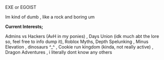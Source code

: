 <p>EXE or EGOIST</p>

<p>Im kind of dumb , like a rock and boring um</p>

<p><b>Current Interests;</b></p>
<p>Admins vs Hackers (AvH in my ponies) , Days Union (idk much abt the lore so, feel free to info dump it), Roblox Myths, Depth Spelunking , Minus Elevation , dinosaurs ^_^ , Cookie run kingdom (kinda, not really active) , Dragon Adventures , i literally dont know any others</p>
